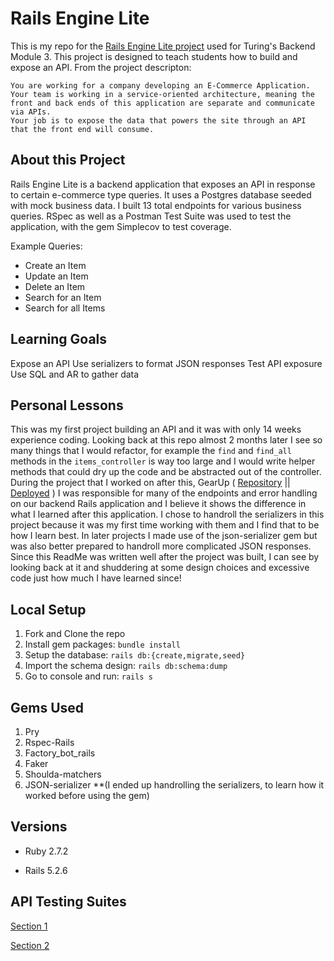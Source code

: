
# Rails Engine Lite

This is my repo for the [Rails Engine Lite project](https://backend.turing.io/module3/projects/rails_engine_lite) used for Turing's Backend Module 3. This project is designed to teach students how to build and expose an API.
From the project descripton: 

```
You are working for a company developing an E-Commerce Application. 
Your team is working in a service-oriented architecture, meaning the front and back ends of this application are separate and communicate via APIs.
Your job is to expose the data that powers the site through an API that the front end will consume.
```

## About this Project

Rails Engine Lite is a backend application that exposes an API in response to certain e-commerce type queries. It uses a Postgres database seeded with mock business data. I built 13 total endpoints for various business queries. RSpec as well as a Postman Test Suite was used to test the application, with the gem Simplecov to test coverage. 

Example Queries:
- Create an Item
- Update an Item
- Delete an Item
- Search for an Item
- Search for all Items

## Learning Goals
Expose an API 
Use serializers to format JSON responses
Test API exposure
Use SQL and AR to gather data 

## Personal Lessons
This was my first project building an API and it was with only 14 weeks experience coding. Looking back at this repo almost 2 months later I see so many things that I would refactor, for example the `find` and `find_all` methods in the `items_controller` is way too large and I would write helper methods that could dry up the code and be abstracted out of the controller. During the project that I worked on after this, GearUp ( [Repository](https://github.com/ShermanA-13/gear-up-be) || [Deployed](https://gearupbeta.herokuapp.com/) ) I was responsible for many of the endpoints and error handling on our backend Rails application and I believe it shows the difference in what I learned after this application. I chose to handroll the serializers in this project because it was my first time working with them and I find that to be how I learn best. In later projects I made use of the json-serializer gem but was also better prepared to handroll more complicated JSON responses. Since this ReadMe was written well after the project was built, I can see by looking back at it and shuddering at some design choices and excessive code just how much I have learned since!  


## Local Setup

1. Fork and Clone the repo
2. Install gem packages: `bundle install`
3. Setup the database: `rails db:{create,migrate,seed}`
4. Import the schema design: `rails db:schema:dump`
5. Go to console and run: `rails s`

## Gems Used
1. Pry
2. Rspec-Rails
3. Factory_bot_rails
4. Faker
5. Shoulda-matchers
6. JSON-serializer **(I ended up handrolling the serializers, to learn how it worked before using the gem)



## Versions

- Ruby 2.7.2

- Rails 5.2.6

## API Testing Suites
[Section 1](https://backend.turing.edu/module3/projects/rails_engine_lite/RailsEngineSection1.postman_collection.json)

[Section 2](https://backend.turing.edu/module3/projects/rails_engine_lite/RailsEngineSection2.postman_collection.json)
